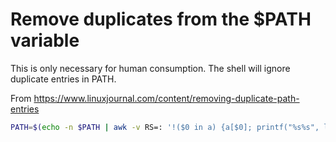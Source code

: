# Remove duplicates from the $PATH variable

This is only necessary for human consumption. The shell will ignore duplicate entries in PATH.

From https://www.linuxjournal.com/content/removing-duplicate-path-entries

```bash
PATH=$(echo -n $PATH | awk -v RS=: '!($0 in a) {a[$0]; printf("%s%s", length(a) > 1 ? ":" : "", $0)}')
```
